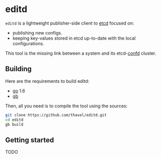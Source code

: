 # editd

`editd` is a lightweight publisher-side client to [etcd](https://github.com/coreos/etcd) focused on:

* publishing new configs.
* keeping key-values stored in etcd up-to-date with the local configurations.

This tool is the missing link between a system and its etcd-[confd](https://github.com/kelseyhightower/confd) cluster.

## Building

Here are the requirements to build editd:

* [go](https://golang.org/) 1.6
* [gb](https://getgb.io/)

Then, all you need is to compile the tool using the sources:

```bash
git clone https://github.com/thavel/editd.git
cd editd
gb build
```

## Getting started

TODO
